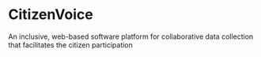# CitizenVoice
An inclusive, web-based software platform for collaborative data collection that facilitates the citizen participation
